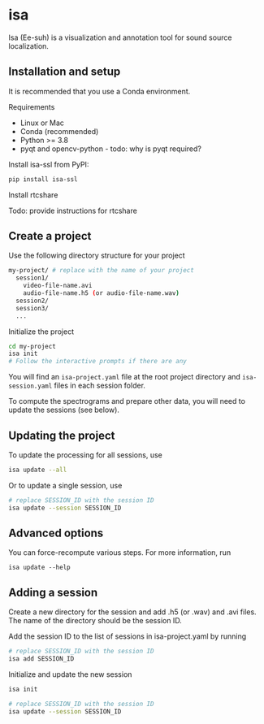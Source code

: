 # isa

Isa (Ee-suh) is a visualization and annotation tool for sound source localization.

## Installation and setup
It is recommended that you use a Conda environment.

Requirements
* Linux or Mac
* Conda (recommended)
* Python >= 3.8
* pyqt and opencv-python - todo: why is pyqt required?

Install isa-ssl from PyPI:

```bash
pip install isa-ssl
```

Install rtcshare

Todo: provide instructions for rtcshare

## Create a project

Use the following directory structure for your project

```bash
my-project/ # replace with the name of your project
  session1/
    video-file-name.avi
    audio-file-name.h5 (or audio-file-name.wav)
  session2/
  session3/
  ...
```

Initialize the project

```bash
cd my-project
isa init
# Follow the interactive prompts if there are any
```

You will find an `isa-project.yaml` file at the root project directory and `isa-session.yaml` files in each session folder.

To compute the spectrograms and prepare other data, you will need to update the sessions (see below).

## Updating the project

To update the processing for all sessions, use

```bash
isa update --all
```

Or to update a single session, use

```bash
# replace SESSION_ID with the session ID
isa update --session SESSION_ID
```

## Advanced options

You can force-recompute various steps. For more information, run

```
isa update --help
```

## Adding a session

Create a new directory for the session and add .h5 (or .wav) and .avi files. The name of the directory should be the session ID.

Add the session ID to the list of sessions in isa-project.yaml by running

```bash
# replace SESSION_ID with the session ID
isa add SESSION_ID
```

Initialize and update the new session

```bash
isa init

# replace SESSION_ID with the session ID
isa update --session SESSION_ID
```
